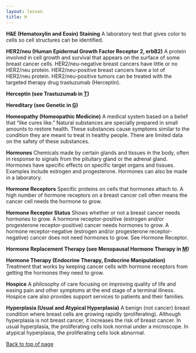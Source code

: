 ```yaml
---
layout: lesson
title: H
---
```


<a name="top"></a>

**H&E (Hematoxylin and Eosin) Staining** 
A laboratory test that gives color to cells so cell structures can be identified.

**HER2/neu (Human Epidermal Growth Factor Receptor 2, erbB2)** 
A protein involved in cell growth and survival that appears on the surface of some breast cancer cells. HER2/neu-negative breast cancers have little or no HER2/neu protein. HER2/neu-positive breast cancers have a lot of HER2/neu protein.
HER2/neu-positive tumors can be treated with the targeted therapy drug trastuzumab (Herceptin).

**Herceptin (see Trastuzumab in [T](/T/index.html))** 

**Hereditary (see Genetic in [G](/G/index.html))** 
 
**Homeopathy (Homeopathic Medicine)** 
A medical system based on a belief that “like cures like.” Natural substances are specially prepared in small amounts to restore health. These substances cause symptoms similar to the condition they are meant to treat in healthy people.
There are limited data on the safety of these substances.

**Hormones** 
Chemicals made by certain glands and tissues in the body, often in response to signals from the pituitary gland or the adrenal gland. Hormones have specific effects on specific target organs and tissues. Examples include estrogen and progesterone. Hormones can also be made in a laboratory.

**Hormone Receptors** 
Specific proteins on cells that hormones attach to. A high number of hormone receptors on a breast cancer cell often means the cancer cell needs the hormone to grow.

**Hormone Receptor Status** 
Shows whether or not a breast cancer needs hormones to grow. A hormone receptor-positive (estrogen and/or progesterone receptor-positive) cancer needs hormones to grow. A hormone receptor-negative (estrogen and/or progesterone receptor-negative) cancer does not need hormones to grow. See Hormone    Receptor.

**Hormone Replacement Therapy (see Menopausal Hormone Therapy in [M](/M/index.html))**  

**Hormone Therapy (Endocrine Therapy, Endocrine  Manipulation)** 
Treatment that works by keeping cancer cells with hormone receptors from getting the hormones they need to grow.

**Hospice** 
A philosophy of care focusing on improving quality of life and easing pain and other symptoms at the end stage of a terminal illness. Hospice care also provides support services to patients and their families.

**Hyperplasia (Usual and Atypical Hyperplasia)** 
A benign (not cancer) breast condition where breast cells are growing rapidly (proliferating). Although hyperplasia is not breast cancer, it increases the risk of breast cancer. In usual hyperplasia, the proliferating cells look normal under a microscope. In atypical hyperplasia, the proliferating cells look abnormal.

<a href="#top">Back to top of page</a>
